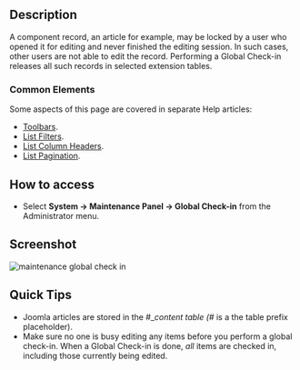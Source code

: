 <!-- Filename: Help4.x:Maintenance:_Global_Check-in / Display title: Global Check-in -->

## Description

A component record, an article for example, may be locked by a user who 
opened it for editing and never finished the editing session. In such cases, 
other users are not able to edit the record. Performing a Global Check-in 
releases all such records in selected extension tables.

### Common Elements

Some aspects of this page are covered in separate Help articles:

* [Toolbars](jdocmanual?article=help/common-elements/toolbars "").
* [List Filters](jdocmanual?article=help/common-elements/list-filters "").
* [List Column Headers](jdocmanual?article=help/common-elements/list-column-headers "").
* [List Pagination](jdocmanual?article=help/common-elements/list-pagination "").

## How to access

- Select **System → Maintenance Panel → Global Check-in** from
  the Administrator menu.

## Screenshot

![maintenance global check in](../../../en/images/maintenance/maintenance-global-check-in.png)

## Quick Tips

- Joomla articles are stored in the #__content table (#_ is a the table
  prefix placeholder).
- Make sure no one is busy editing any items before you perform a global
  check-in. When a Global Check-in is done, *all* items are checked in,
  including those currently being edited.
